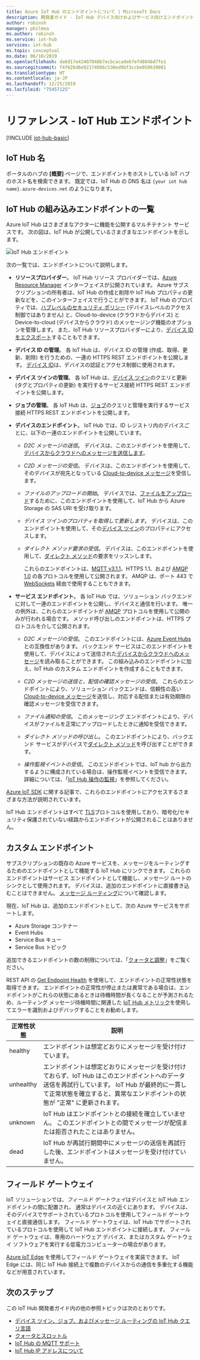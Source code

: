 ```yaml
---
title: Azure IoT Hub のエンドポイントについて | Microsoft Docs
description: 開発者ガイド - IoT Hub デバイス向けおよびサービス向けエンドポイントに関する参照情報。
author: robinsh
manager: philmea
ms.author: robinsh
ms.service: iot-hub
services: iot-hub
ms.topic: conceptual
ms.date: 06/10/2019
ms.openlocfilehash: da6d17e42407048b7ecbcacade67ef48046d7fe1
ms.sourcegitcommit: f4f626d6e92174086c530ed9bf3ccbe058639081
ms.translationtype: HT
ms.contentlocale: ja-JP
ms.lasthandoff: 12/25/2019
ms.locfileid: "75457125"
---
```

# <a name="reference---iot-hub-endpoints"></a>リファレンス - IoT Hub エンドポイント

[!INCLUDE [iot-hub-basic](../../includes/iot-hub-basic-partial.md)]

## <a name="iot-hub-names"></a>IoT Hub 名

ポータルのハブの **[概要]** ページで、エンドポイントをホストしている IoT ハブのホスト名を検索できます。 既定では、IoT Hub の DNS 名は `{your iot hub name}.azure-devices.net` のようになります。

## <a name="list-of-built-in-iot-hub-endpoints"></a>IoT Hub の組み込みエンドポイントの一覧

Azure IoT Hub はさまざまなアクターに機能を公開するマルチテナント サービスです。 次の図は、IoT Hub が公開しているさまざまなエンドポイントを示します。

![IoT Hub エンドポイント](./media/iot-hub-devguide-endpoints/endpoints.png)

次の一覧では、エンドポイントについて説明します。

* **リソースプロバイダー**。 IoT Hub リソース プロバイダーでは、[Azure Resource Manager](../azure-resource-manager/management/overview.md) インターフェイスが公開されています。 Azure サブスクリプションの所有者は、IoT Hub の作成と削除や IoT Hub プロパティの更新などを、このインターフェイスで行うことができます。 IoT Hub のプロパティでは、[ハブレベルのセキュリティ ポリシー](iot-hub-devguide-security.md#access-control-and-permissions) (デバイスレベルのアクセス制御ではありません) と、Cloud-to-device (クラウドからデバイス) と Device-to-cloud (デバイスからクラウド) のメッセージング機能のオプションを管理します。 また、IoT Hub リソースプロバイダーにより、[デバイス ID をエクスポート](iot-hub-devguide-identity-registry.md#import-and-export-device-identities)することもできます。

* **デバイス ID の管理**。 各 IoT Hub は、デバイス ID の管理 (作成、取得、更新、削除) を行うための、一連の HTTPS REST エンドポイントを公開します。 [デバイス ID](iot-hub-devguide-identity-registry.md)は、デバイスの認証とアクセス制御に使用されます。

* **デバイス ツインの管理**。 各 IoT Hub は、[デバイス ツイン](iot-hub-devguide-device-twins.md)のクエリと更新 (タグとプロパティの更新) を実行するサービス接続 HTTPS REST エンドポイントを公開します。

* **ジョブの管理**。 各 IoT Hub は、[ジョブ](iot-hub-devguide-jobs.md)のクエリと管理を実行するサービス接続 HTTPS REST エンドポイントを公開します。

* **デバイスのエンドポイント**。 IoT Hub では、ID レジストリ内のデバイスごとに、以下の一連のエンドポイントを公開しています。

  * *D2C メッセージの送信*。 デバイスは、このエンドポイントを使用して、[デバイスからクラウドへのメッセージを送信します](iot-hub-devguide-messages-d2c.md)。

  * *C2D メッセージの受信*。 デバイスは、このエンドポイントを使用して、そのデバイスが宛先となっている [Cloud-to-device メッセージ](iot-hub-devguide-messages-c2d.md)を受信します。

  * *ファイルのアップロードの開始*。 デバイスでは、[ファイルをアップロード](iot-hub-devguide-file-upload.md)するために、このエンドポイントを使用して、IoT Hub から Azure Storage の SAS URI を受け取ります。

  * *デバイス ツインのプロパティを取得して更新します*。 デバイスは、このエンドポイントを使用して、その[デバイス ツイン](iot-hub-devguide-device-twins.md)のプロパティにアクセスします。

  * *ダイレクト メソッド要求の受信*。 デバイスは、このエンドポイントを使用して、[ダイレクト メソッド](iot-hub-devguide-direct-methods.md)の要求をリッスンします。

    これらのエンドポイントは、[MQTT v3.1.1](https://mqtt.org/)、HTTPS 1.1、および [AMQP 1.0](https://www.amqp.org/) の各プロトコルを使用して公開されます。 AMQP は、ポート 443 で [WebSockets](https://tools.ietf.org/html/rfc6455) 経由で使用することもできます。

* **サービス エンドポイント**。 各 IoT Hub では、ソリューション バックエンドに対して一連のエンドポイントを公開し、デバイスと通信を行います。 唯一の例外は、これらのエンドポイントが [AMQP](https://www.amqp.org/) プロトコルを使用して公開のみが行われる場合です。 メソッド呼び出しのエンドポイントは、HTTPS プロトコルを介して公開されます。
  
  * *D2C メッセージの受信*。 このエンドポイントには、[Azure Event Hubs](https://azure.microsoft.com/documentation/services/event-hubs/)との互換性があります。 バックエンド サービスはこのエンドポイントを使用して、デバイスによって送信された[デバイスからクラウドへのメッセージ](iot-hub-devguide-messages-d2c.md)を読み取ることができます。 この組み込みのエンドポイントに加え、IoT Hub のカスタム エンドポイントを作成することもできます。
  
  * *C2D メッセージの送信と、配信の確認メッセージの受信*。 これらのエンドポイントにより、ソリューション バックエンドは、信頼性の高い [Cloud-to-device メッセージ](iot-hub-devguide-messages-c2d.md)を送信し、対応する配信または有効期限の確認メッセージを受信できます。
  
  * *ファイル通知の受信*。 このメッセージング エンドポイントにより、デバイスがファイルを正常にアップロードしたときに通知を受信できます。 
  
  * *ダイレクト メソッドの呼び出し*。 このエンドポイントにより、バックエンド サービスがデバイスで[ダイレクト メソッド](iot-hub-devguide-direct-methods.md)を呼び出すことができます。
  
  * *操作監視イベントの受信*。 このエンドポイントでは、IoT hub から出力するように構成されている場合は、操作監視イベントを受信できます。 詳細については、「[IoT Hub 操作の監視](iot-hub-operations-monitoring.md)」を参照してください。

[Azure IoT SDK](iot-hub-devguide-sdks.md) に関する記事で、これらのエンドポイントにアクセスするさまざまな方法が説明されています。

IoT Hub エンドポイントはすべて [TLS](https://tools.ietf.org/html/rfc5246)プロトコルを使用しており、暗号化/セキュリティ保護されていない経路からエンドポイントが公開されることはありません。

## <a name="custom-endpoints"></a>カスタム エンドポイント

サブスクリプションの既存の Azure サービスを、メッセージをルーティングするためのエンドポイントとして機能する IoT Hub にリンクできます。 これらのエンドポイントはサービス エンドポイントとして機能し、メッセージ ルートのシンクとして使用されます。 デバイスは、追加のエンドポイントに直接書き込むことはできません。 [メッセージ ルーティング](../iot-hub/iot-hub-devguide-messages-d2c.md)について確認します。

現在、IoT Hub は、追加のエンドポイントとして、次の Azure サービスをサポートします。

* Azure Storage コンテナー
* Event Hubs
* Service Bus キュー
* Service Bus トピック

追加できるエンドポイントの数の制限については、「[クォータと調整](iot-hub-devguide-quotas-throttling.md)」をご覧ください。

REST API の [Get Endpoint Health](https://docs.microsoft.com/rest/api/iothub/iothubresource/getendpointhealth#iothubresource_getendpointhealth) を使用して、エンドポイントの正常性状態を取得できます。 エンドポイントの正常性が停止または異常である場合は、エンドポイントがこれらの状態にあるときは待機時間が長くなることが予測されるため、ルーティング メッセージ待機時間に関連した [IoT Hub メトリック](iot-hub-metrics.md)を使用してエラーを識別およびデバッグすることをお勧めします。

|正常性状態|説明|
|---|---|
|healthy|エンドポイントは想定どおりにメッセージを受け付けています。|
|unhealthy|エンドポイントは想定どおりにメッセージを受け付けておらず、IoT Hub はこのエンドポイントへのデータ送信を再試行しています。 IoT Hub が最終的に一貫して正常状態を確立すると、異常なエンドポイントの状態が "正常" に更新されます。|
|unknown|IoT Hub はエンドポイントとの接続を確立していません。 このエンドポイントとの間でメッセージが配信または拒否されたことはありません。|
|dead|IoT Hub が再試行期間中にメッセージの送信を再試行した後、エンドポイントはメッセージを受け付けていません。|

## <a name="field-gateways"></a>フィールド ゲートウェイ

IoT ソリューションでは、*フィールド ゲートウェイ*はデバイスと IoT Hub エンドポイントの間に配置され、 通常はデバイスの近くにあります。 デバイスは、そのデバイスでサポートされているプロトコルを使用してフィールド ゲートウェイと直接通信します。 フィールド ゲートウェイは、IoT Hub でサポートされているプロトコルを使用して IoT Hub エンドポイントに接続します。 フィールド ゲートウェイは、専用のハードウェア デバイス、またはカスタム ゲートウェイ ソフトウェアを実行する低電力コンピューターの場合があります。

[Azure IoT Edge](/azure/iot-edge/) を使用してフィールド ゲートウェイを実装できます。 IoT Edge には、同じ IoT Hub 接続上で複数のデバイスからの通信を多重化する機能などが用意されています。

## <a name="next-steps"></a>次のステップ

この IoT Hub 開発者ガイド内の他の参照トピックは次のとおりです。

* [デバイス ツイン、ジョブ、およびメッセージ ルーティングの IoT Hub クエリ言語](iot-hub-devguide-query-language.md)
* [クォータとスロットル](iot-hub-devguide-quotas-throttling.md)
* [IoT Hub の MQTT サポート](iot-hub-mqtt-support.md)
* [IoT Hub IP アドレスについて](iot-hub-understand-ip-address.md)